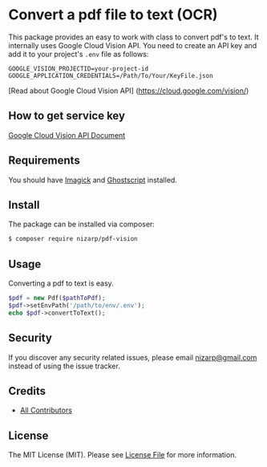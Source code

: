 # Convert a pdf file to text (OCR)

This package provides an easy to work with class to convert pdf's to text. It internally uses Google Cloud Vision API. You need to create an API key and add it to your project's `.env` file as follows:

```
GOOGLE_VISION_PROJECTID=your-project-id
GOOGLE_APPLICATION_CREDENTIALS=/Path/To/Your/KeyFile.json
```

[Read about Google Cloud Vision API] (https://cloud.google.com/vision/)


## How to get service key
[Google Cloud Vision API Document](https://cloud.google.com/vision/docs/getting-started)

## Requirements

You should have [Imagick](http://php.net/manual/en/imagick.setresolution.php) and [Ghostscript](http://www.ghostscript.com/) installed.

## Install

The package can be installed via composer:
``` bash
$ composer require nizarp/pdf-vision
```

## Usage

Converting a pdf to text is easy.

```php
$pdf = new Pdf($pathToPdf);
$pdf->setEnvPath('/path/to/env/.env');
echo $pdf->convertToText();
```

## Security

If you discover any security related issues, please email nizarp@gmail.com instead of using the issue tracker.

## Credits

- [All Contributors](../../contributors)

## License

The MIT License (MIT). Please see [License File](LICENSE.md) for more information.
